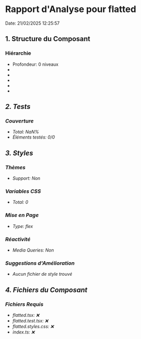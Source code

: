 # Rapport d'Analyse pour flatted

Date: 21/02/2025 12:25:57

## 1. Structure du Composant

### Hiérarchie

- Profondeur: 0 niveaux
- <i>
- <e>
- <i>
- <n>
- <reference>

## 2. Tests

### Couverture

- Total: NaN%
- Éléments testés: 0/0

## 3. Styles

### Thèmes

- Support: Non

### Variables CSS

- Total: 0

### Mise en Page

- Type: flex

### Réactivité

- Media Queries: Non

### Suggestions d'Amélioration

- Aucun fichier de style trouvé

## 4. Fichiers du Composant

### Fichiers Requis

- flatted.tsx: ❌
- flatted.test.tsx: ❌
- flatted.styles.css: ❌
- index.ts: ❌
